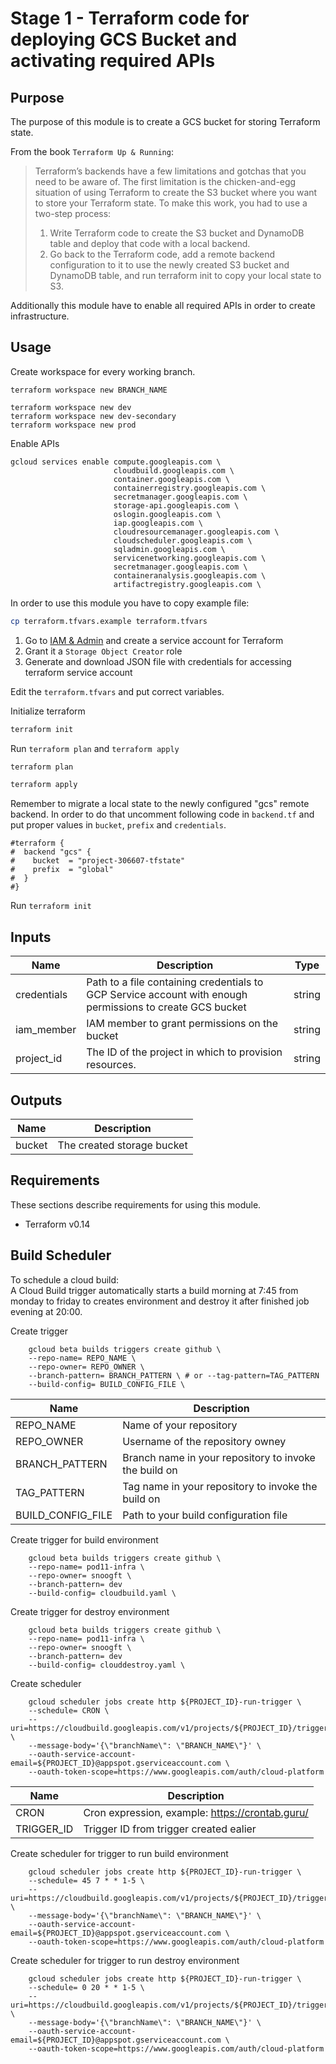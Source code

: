# Stage 1 - Terraform code for deploying GCS Bucket and activating required APIs

## Purpose

The purpose of this module is to create a GCS bucket for storing Terraform state. 

From the book `Terraform Up & Running`:
> Terraform’s backends have a few limitations and gotchas that you need
> to be aware of. The first limitation is the chicken-and-egg situation of
> using Terraform to create the S3 bucket where you want to store your
> Terraform state. To make this work, you had to use a two-step process: 
> 1. Write Terraform code to create the S3 bucket and DynamoDB
> table and deploy that code with a local backend.
> 2. Go back to the Terraform code, add a remote backend
> configuration to it to use the newly created S3 bucket and
> DynamoDB table, and run terraform init to copy your
> local state to S3.

Additionally this module have to enable all required APIs in order to create infrastructure.

## Usage
Create workspace for every working branch.
```
terraform workspace new BRANCH_NAME

terraform workspace new dev
terraform workspace new dev-secondary
terraform workspace new prod
```

Enable APIs
```
gcloud services enable compute.googleapis.com \
                       cloudbuild.googleapis.com \
                       container.googleapis.com \
                       containerregistry.googleapis.com \
                       secretmanager.googleapis.com \
                       storage-api.googleapis.com \
                       oslogin.googleapis.com \
                       iap.googleapis.com \
                       cloudresourcemanager.googleapis.com \
                       cloudscheduler.googleapis.com \
                       sqladmin.googleapis.com \
                       servicenetworking.googleapis.com \
                       secretmanager.googleapis.com \
                       containeranalysis.googleapis.com \
                       artifactregistry.googleapis.com \
```

In order to use this module you have to copy example file:
```bash
cp terraform.tfvars.example terraform.tfvars
```

1. Go to [IAM & Admin](https://console.cloud.google.com/iam-admin) and create a service account for Terraform
2. Grant it a `Storage Object Creator` role
3. Generate and download JSON file with credentials for accessing terraform service account

Edit the `terraform.tfvars` and put correct variables.

Initialize terraform
```bash
terraform init
```
Run `terraform plan` and `terraform apply`
```bash
terraform plan
```

```bash
terraform apply
```

Remember to migrate a local state to the newly configured "gcs" remote backend. In order to do that uncomment following code in `backend.tf` and put proper values in `bucket`, `prefix` and `credentials`.

```hcl
#terraform {
#  backend "gcs" {
#    bucket  = "project-306607-tfstate"
#    prefix  = "global"
#  }
#}
```

Run `terraform init`


## Inputs
| Name | Description | Type |
|------|-------------|------|
|credentials|Path to a file containing credentials to GCP Service account with enough permissions to create GCS bucket|string|
|iam_member|IAM member to grant permissions on the bucket|string|
|project_id|The ID of the project in which to provision resources.|string|

## Outputs

| Name | Description |
|------|-------------|
|bucket|The created storage bucket|

## Requirements

These sections describe requirements for using this module.

- Terraform v0.14

## Build Scheduler

To schedule a cloud build:<br>
A Cloud Build trigger automatically starts a build morning at 7:45 from monday to friday to creates environment and destroy it after finished job evening at 20:00.

Create trigger
```hcl
    gcloud beta builds triggers create github \
    --repo-name= REPO_NAME \
    --repo-owner= REPO_OWNER \
    --branch-pattern= BRANCH_PATTERN \ # or --tag-pattern=TAG_PATTERN
    --build-config= BUILD_CONFIG_FILE \
```
| Name | Description |
|------|-------------|
|REPO_NAME|Name of your repository|
|REPO_OWNER|Username of the repository owney|
|BRANCH_PATTERN|Branch name in your repository to invoke the build on|
|TAG_PATTERN|Tag name in your repository to invoke the build on|
|BUILD_CONFIG_FILE|Path to your build configuration file|

Create trigger for build environment
```hcl
    gcloud beta builds triggers create github \
    --repo-name= pod11-infra \
    --repo-owner= snoogft \
    --branch-pattern= dev
    --build-config= cloudbuild.yaml \
```
Create trigger for destroy environment
```hcl
    gcloud beta builds triggers create github \
    --repo-name= pod11-infra \
    --repo-owner= snoogft \
    --branch-pattern= dev
    --build-config= clouddestroy.yaml \
```

Create scheduler 
```hcl
    gcloud scheduler jobs create http ${PROJECT_ID}-run-trigger \
    --schedule= CRON \
    --uri=https://cloudbuild.googleapis.com/v1/projects/${PROJECT_ID}/triggers/TRIGGER_ID:run \ 
    --message-body='{\"branchName\": \"BRANCH_NAME\"}' \
    --oauth-service-account-email=${PROJECT_ID}@appspot.gserviceaccount.com \
    --oauth-token-scope=https://www.googleapis.com/auth/cloud-platform
```
| Name | Description |
|------|-------------|
|CRON|Cron expression, example: https://crontab.guru/|
|TRIGGER_ID|Trigger ID from trigger created ealier|

Create scheduler for trigger to run build environment
```hcl
    gcloud scheduler jobs create http ${PROJECT_ID}-run-trigger \
    --schedule= 45 7 * * 1-5 \
    --uri=https://cloudbuild.googleapis.com/v1/projects/${PROJECT_ID}/triggers/TRIGGER_ID:run \ 
    --message-body='{\"branchName\": \"BRANCH_NAME\"}' \
    --oauth-service-account-email=${PROJECT_ID}@appspot.gserviceaccount.com \
    --oauth-token-scope=https://www.googleapis.com/auth/cloud-platform
```

Create scheduler for trigger to run destroy environment
```hcl
    gcloud scheduler jobs create http ${PROJECT_ID}-run-trigger \
    --schedule= 0 20 * * 1-5 \
    --uri=https://cloudbuild.googleapis.com/v1/projects/${PROJECT_ID}/triggers/TRIGGER_ID:run \ 
    --message-body='{\"branchName\": \"BRANCH_NAME\"}' \
    --oauth-service-account-email=${PROJECT_ID}@appspot.gserviceaccount.com \
    --oauth-token-scope=https://www.googleapis.com/auth/cloud-platform
```

